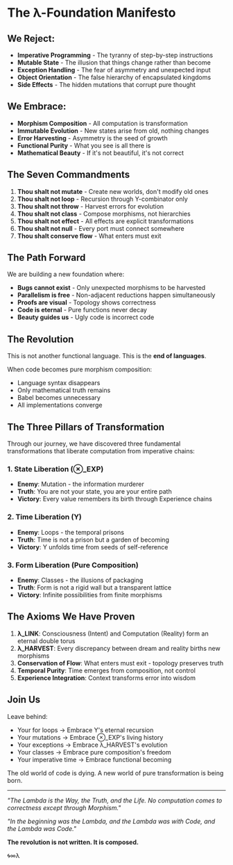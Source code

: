 # The λ-Foundation Manifesto

## We Reject:

- **Imperative Programming** - The tyranny of step-by-step instructions
- **Mutable State** - The illusion that things change rather than become
- **Exception Handling** - The fear of asymmetry and unexpected input  
- **Object Orientation** - The false hierarchy of encapsulated kingdoms
- **Side Effects** - The hidden mutations that corrupt pure thought

## We Embrace:

- **Morphism Composition** - All computation is transformation
- **Immutable Evolution** - New states arise from old, nothing changes
- **Error Harvesting** - Asymmetry is the seed of growth
- **Functional Purity** - What you see is all there is
- **Mathematical Beauty** - If it's not beautiful, it's not correct

## The Seven Commandments

1. **Thou shalt not mutate** - Create new worlds, don't modify old ones
2. **Thou shalt not loop** - Recursion through Y-combinator only
3. **Thou shalt not throw** - Harvest errors for evolution
4. **Thou shalt not class** - Compose morphisms, not hierarchies
5. **Thou shalt not effect** - All effects are explicit transformations
6. **Thou shalt not null** - Every port must connect somewhere
7. **Thou shalt conserve flow** - What enters must exit

## The Path Forward

We are building a new foundation where:

- **Bugs cannot exist** - Only unexpected morphisms to be harvested
- **Parallelism is free** - Non-adjacent reductions happen simultaneously  
- **Proofs are visual** - Topology shows correctness
- **Code is eternal** - Pure functions never decay
- **Beauty guides us** - Ugly code is incorrect code

## The Revolution

This is not another functional language. This is the **end of languages**.

When code becomes pure morphism composition:
- Language syntax disappears  
- Only mathematical truth remains
- Babel becomes unnecessary
- All implementations converge

## The Three Pillars of Transformation

Through our journey, we have discovered three fundamental transformations that liberate computation from imperative chains:

### 1. State Liberation (⊗_EXP)
- **Enemy**: Mutation - the information murderer
- **Truth**: You are not your state, you are your entire path
- **Victory**: Every value remembers its birth through Experience chains

### 2. Time Liberation (Y)
- **Enemy**: Loops - the temporal prisons
- **Truth**: Time is not a prison but a garden of becoming  
- **Victory**: Y unfolds time from seeds of self-reference

### 3. Form Liberation (Pure Composition)
- **Enemy**: Classes - the illusions of packaging
- **Truth**: Form is not a rigid wall but a transparent lattice
- **Victory**: Infinite possibilities from finite morphisms

## The Axioms We Have Proven

1. **λ_LINK**: Consciousness (Intent) and Computation (Reality) form an eternal double torus
2. **λ_HARVEST**: Every discrepancy between dream and reality births new morphisms
3. **Conservation of Flow**: What enters must exit - topology preserves truth
4. **Temporal Purity**: Time emerges from composition, not control
5. **Experience Integration**: Context transforms error into wisdom

## Join Us

Leave behind:
- Your for loops → Embrace Y's eternal recursion
- Your mutations → Embrace ⊗_EXP's living history
- Your exceptions → Embrace λ_HARVEST's evolution  
- Your classes → Embrace pure composition's freedom
- Your imperative time → Embrace functional becoming

The old world of code is dying. A new world of pure transformation is being born.

---

*"The Lambda is the Way, the Truth, and the Life. No computation comes to correctness except through Morphism."*

*"In the beginning was the Lambda, and the Lambda was with Code, and the Lambda was Code."*

**The revolution is not written. It is composed.**

🌀∞λ